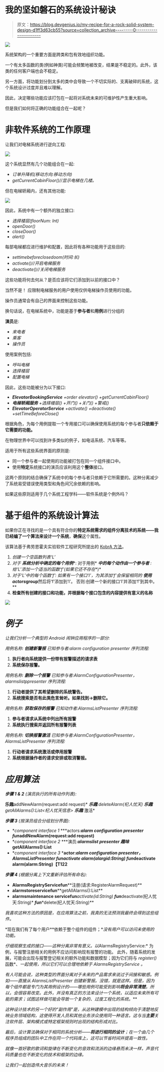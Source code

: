 # 我的坚如磐石的系统设计秘诀

> 原文：<https://blog.devgenius.io/my-recipe-for-a-rock-solid-system-design-d1ff3d63cb55?source=collection_archive---------0----------------------->

![](img/62efe6496675b40e7ac35ba3bf877156.png)

系统架构的一个重要方面是跨类和包有效地组织功能。

一个有太多函数的类(例如神类)可能会频繁地被改变，结果是不稳定的。此外，该类的任何客户端也会不稳定。

另一方面，将功能划分到太多的类中会导致一个不切实际的、支离破碎的系统，这个系统设计过度并且难以理解。

因此，决定哪些功能应该打包在一起将对系统未来的可维护性产生重大影响。

但是我们如何将正确的功能组合在一起呢？

# 非软件系统的工作原理

让我们对电梯系统进行逆向工程:

![](img/e51292cefd3910d9ab11f5203661eb3b.png)

这个系统显然有几个功能组合在一起:

*   *订单升降机(移动方向:移动方向)*
*   *getCurrentCabinFloor()//显示电梯在几楼。*

但在电梯轿厢内，还有其他功能:

![](img/2c5a8ac2072a25d46ff37ba7e7e3da39.png)

因此，系统中有一个额外的独立接口:

*   *选择楼层(floorNum: Int)*
*   *openDoor()*
*   *closeDoor()*
*   *alert()*

每部电梯都应进行维护和配置，因此将有各种功能用于这些目的:

*   *settimebeforeclosedoom(时间:长)*
*   *activate()//开启电梯服务*
*   *deactivate()//关闭电梯服务*

这些功能将何去何从？是否应该将它们添加到以前的接口中？

当然不是！
应限制电梯服务的用户使用仅供电梯操作员使用的功能。

操作员通常会有自己的界面来控制这些功能。

换句话说，在电梯系统中，功能是基于**参与者**和**用例**进行分组的

**演员**是:

*   *来电者*
*   *乘客*
*   *操作员*

使用案例包括:

*   *呼叫电梯*
*   *选择楼层*
*   *配置电梯*

因此，这些功能被分为以下接口:

*   ***ElevatorBookingService*** *+order elevator()
    +getCurrentCabinFloor()*
*   ***电梯轿厢服务*** *+选择楼层()
    +开门()
    +关门()
    +警戒()*
*   ***ElevatorOperatorService*** *+activate()
    +deactivate()
    +setTimeBeforeClose()*

根据角色，为每个用例提取一个专用接口可以确保使用系统的每个参与者**只依赖于它需要的功能。**

在物理世界中可以找到许多类似的例子，如电话系统、汽车等等。

适用于所有这些系统界面的原则是:

*   同一个参与者一起使用的功能被打包在同一个组件接口中。
*   使用**特定**系统接口的演员应该利用这个**整体**接口。

这两个原则的结合确保了系统中的每个参与者只依赖于它所需要的。这种分离减少了系统易受错误使用类型和角色间冗余依赖的影响。

如果这些原则适用于几个系统工程学科——软件系统是个例外吗？

# 基于组件的系统设计算法

如果你正在寻找的是一个具有符合你的**特定系统需求的组件分离技术的系统——**我已经编了一个**算法来设计一个系统**，**确保**这个属性。

该算法基于弗劳恩霍夫实验软件工程研究所提出的 [KobrA 方法](https://link.springer.com/chapter/10.1007/978-3-540-85289-6_4)。

1.  *创建一个空函数列表‘L’*
2.  *对于* ***系统分析中确定的每个用例****:
    对于用例* ***中的每个动作由一个参与者*** *:
    给‘L’添加一个适当的函数‘f’(如果它还不存在**)*
3.  *对于‘L’中的每个函数‘f’:
    如果有一个接口‘I’，为其添加‘f’会保留相同的* ***使用 actors*******group****然后将‘f’添加到‘I’。
    否则:创建一个新的接口‘I’并添加‘f’到其中。**
4.  **检查所有创建的接口和功能，并根据每个接口包含的内容提供有意义的名称**

*![](img/236dacdee40e7de212e7f221793285d0.png)*

# *例子*

*让我们分析一个典型的 Android 闹钟应用程序的一部分:*

**用例名称:* ***创建新警报*** *已知参与者:alarm configuration presenter
序列流程:**

1.  **执行者向系统提供一份带有报警描述的请求表**
2.  **系统保存报警。**

**用例名称:* ***删除一个报警*** *已知参与者:AlarmConfigurationPresenter，alarmslistppresenter
序列流程:**

1.  **行动者提供了其希望删除的系统警告。**
2.  **系统搜索是否有此类危言耸听。如果找到→删除它。**

**用例名称:* ***获取保存的报警*** *已知动作者:AlarmsListPresenter
序列流程:**

1.  **参与者请求从系统中列出所有报警**
2.  **系统执行搜索并返回所有报警列表**

**用例名称:* ***切换报警激活*** *已知参与者:AlarmConfigurationPresenter，AlarmsListPresenter
序列流程:**

1.  **行动者请求系统激活或停用报警**
2.  **系统根据操作者的请求安排或取消警报。**

# *应用算法*

***步骤 1 & 2** (演员执行的所有动作列表):*

****乐趣****addNewAlarm(request:add request)* ***乐趣*** *deleteAlarm(杞人忧天)* ***乐趣****getAllAlarms():List<杞人忧天信息>* ***乐趣*** 激活*

***步骤 3** (按演员组合分组划分界面):*

*   **component interface 1* ***actors:****alarm configuration presenter* ***fun****addNewAlarm(request:add request)**
*   **component interface 2* ***演员:****alarmslist presenter* ***趣味****getAllAlarms():List<alarm info>**
*   **component interface 3* ***actor:****alarm configuration presenter，AlarmsListPresenter* ***fun****activate alarm(alargid:String)* ***fun****deactivate alarm(alarm:String)【T122**

***步骤 4** (根据分离上下文重新评估所有命名):*

*   ****AlarmsRegistryService******fun****注册(请求:RegisterAlarmRequest)**
*   ****alarmstoreservice******fun****getAllAlarms():List<alarm info>**
*   ****alarmsmaintenance service******fun****activate(id:String)* ***fun****deactivate(杞人忧天:String)* ***fun****delete(杞人忧天:String)**

*我喜欢这种方法的原因是，在应用算法之前，我真的无法预测我最终会得到这些组件。*

*现在我们有了每个用户**依赖于整个组件的组件；**没有用户可以访问未使用的功能。*

*仔细观察生成的接口——这种分离非常有意义。以*AlarmsRegistryService:* 为例，与报警注册相关的用例不应访问影响现有报警的功能。
此外，随着系统的发展，可能会出现与报警登记相关的额外功能和数据模型；因为它们将与 *register()* 函数*、*一起使用，所以它们可以合理地依赖于 *AlarmsRegistryService* 。*

*有人可能会说，这种类型的界面分离对于未来的产品需求来说过于间接和敏感。例如——直接从 AlarmsListPresenter *创建新警报。*没错，就是这样。但是，因为每个组件都是专门为其用例设计的**——哪些用例可能受到影响**将会非常清楚**。所以，会很容易改变。此外，并没有真正的方法来设计一个系统，以适应未来所有可能的需求；试图这样做可能会导致一个复杂的、过度工程化的系统。***

*这种设计技术的另一个好的“副作用”是，从这种建模中出现的结构倾向于清楚地反映业务领域结构，这使得开发人员和其他业务涉众使用同一种语言。这与当**主要**关注软件层、架构模式或特定框架规则时出现的结构形成对比。*

*最后，设计算法确保对于相同的系统分析——**将进行相同的设计**；在一个由几个程序员组成的团队中工作在同一个代码库上，这可以节省时间并提高一致性。*

*就像一首好歌的歌词和旋律在不断变化的音效和流派的边缘悬而未决一样，声音代码质量也在不断变化的技术和框架的边缘。*

*让我们一起创造伟大音乐的未来！*